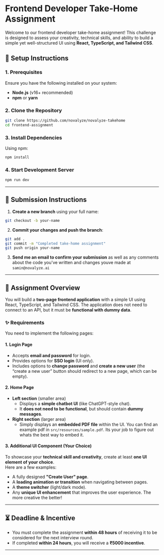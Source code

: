 # Frontend Developer Take-Home Assignment

Welcome to our frontend developer take-home assignment! This challenge is designed to assess your creativity, technical skills, and ability to build a simple yet well-structured UI using **React, TypeScript, and Tailwind CSS**.

## 🚀 Setup Instructions

### **1. Prerequisites**

Ensure you have the following installed on your system:

- **Node.js** (v16+ recommended)
- **npm** or **yarn**

### **2. Clone the Repository**

```sh
git clone https://github.com/novalyze/novalyze-takehome
cd frontend-assignment
```

### **3. Install Dependencies**

Using npm:

```sh
npm install
```

### **4. Start Development Server**

```sh
npm run dev
```

---

## 📩 Submission Instructions

1. **Create a new branch** using your full name:

```sh
git checkout -b your-name
```

2. **Commit your changes and push the branch**:

```sh
git add .
git commit -m "Completed take-home assignment"
git push origin your-name
```

3. **Send me an email to confirm your submission** as well as any comments about the code you've written and changes youve made at
   `samin@novalyze.ai`

---

## 📌 Assignment Overview

You will build a **two-page frontend application** with a simple UI using React, TypeScript, and Tailwind CSS. The application does not need to connect to an API, but it must be **functional with dummy data**.

### ✨ Requirements

You need to implement the following pages:

#### **1. Login Page**

- Accepts **email and password** for login.
- Provides options for **SSO login** (UI only).
- Includes options to **change password** and **create a new user** (the “create a new user” button should redirect to a new page, which can be empty).

#### **2. Home Page**

- **Left section** (smaller area)
  - Displays a **simple chatbot UI** (like ChatGPT-style chat).
  - It **does not need to be functional**, but should contain **dummy messages**.
- **Right section** (larger area)
  - Simply displays an **embedded PDF file** within the UI. You can find an example pdf in `src/resources/sample.pdf`. Its your job to figure out whats the best way to embed it.

#### **3. Additional UI Component (Your Choice)**

To showcase your **technical skill and creativity**, create at least **one UI element of your choice**.  
Here are a few examples:

- A fully designed **"Create User" page**.
- A **loading animation or transition** when navigating between pages.
- A **theme switcher** (light/dark mode).
- Any **unique UI enhancement** that improves the user experience. The more creative the better!

---

## ⏳ Deadline & Incentive

- You must complete the assignment **within 48 hours** of receiving it to be considered for the next interview round.
- If completed **within 24 hours**, you will receive a **₹5000 incentive**.

---
